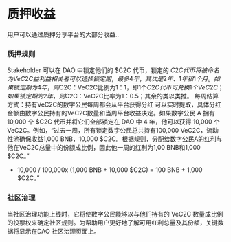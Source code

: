 # 质押收益

用户可以通过质押分享平台的大部分收益..

### 质押规则

Stakeholder 可以在 DAO 中锁定他们的 $C2C 代币，锁定的 $C2C 代币将被命名为VeC2C益利益相关者可以选择锁定期，最多4年，其次是2年、1年和1个月。如果锁定期为4年，则$C2C：VeC2C比例为1：1，即1个$C2C代币可兑换1个VeC2C；如果锁定期为2年，则$C2C：VeC2C比率为1：0.5；其余的类以类推。 每周结算方式：持有VeC2C的数字公民每周都会从平台获得分红 可以实时提取，具体分红金额由数字公民持有的VeC2C数量和当周平台收益决定。如果数字公民 A 拥有 10,000 个 $C2C 代币并将它们全部锁定在 DAO 中 4 年，他可以获得 10,000 个 VeC2C。例如，“过去一周，所有锁定数字公民总共持有100,000 VeC2C，流动性池确保收益1,000 BNB，10,000 $C2C。根据规则，分配给数字公民A的红利与他在VeC2C总量中的份额成比例，因此他一周的红利为1,00 BNB和1,000 $C2C。”

* 10,000 / 100,000x (1,000 BNB + 10,000 $C2C) = 100 BNB + 1,000 $C2C。”

### 社区治理

当社区治理功能上线时，它将使数字公民能够以与他们持有的 VeC2C 数量成比例的投票权来确定社区规则。为帮助用户更好地了解可用红利总量及其份额，关键数据将显示在DAO 社区治理页面上。
